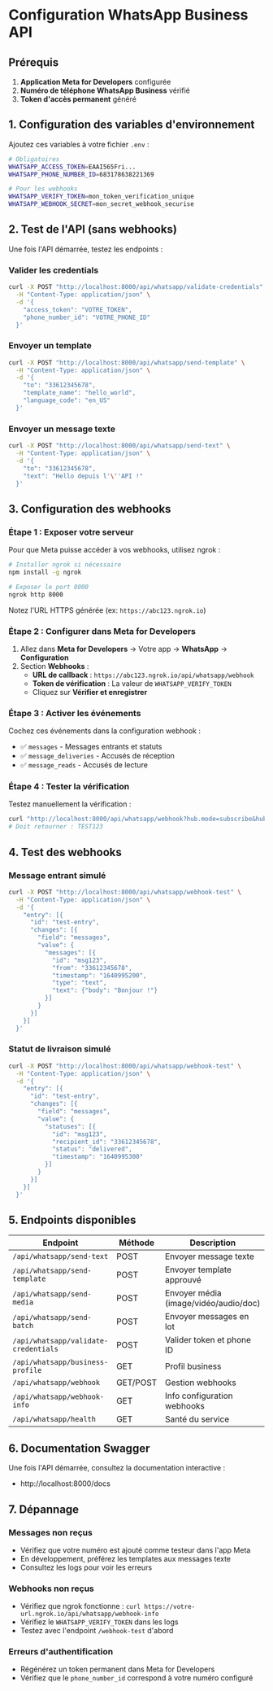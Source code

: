 # Configuration WhatsApp Business API

## Prérequis

1. **Application Meta for Developers** configurée
2. **Numéro de téléphone WhatsApp Business** vérifié
3. **Token d'accès permanent** généré

## 1. Configuration des variables d'environnement

Ajoutez ces variables à votre fichier `.env` :

```bash
# Obligatoires
WHATSAPP_ACCESS_TOKEN=EAAI565Fri...
WHATSAPP_PHONE_NUMBER_ID=683178638221369

# Pour les webhooks
WHATSAPP_VERIFY_TOKEN=mon_token_verification_unique
WHATSAPP_WEBHOOK_SECRET=mon_secret_webhook_securise
```

## 2. Test de l'API (sans webhooks)

Une fois l'API démarrée, testez les endpoints :

### Valider les credentials
```bash
curl -X POST "http://localhost:8000/api/whatsapp/validate-credentials" \
  -H "Content-Type: application/json" \
  -d '{
    "access_token": "VOTRE_TOKEN",
    "phone_number_id": "VOTRE_PHONE_ID"
  }'
```

### Envoyer un template
```bash
curl -X POST "http://localhost:8000/api/whatsapp/send-template" \
  -H "Content-Type: application/json" \
  -d '{
    "to": "33612345678",
    "template_name": "hello_world",
    "language_code": "en_US"
  }'
```

### Envoyer un message texte
```bash
curl -X POST "http://localhost:8000/api/whatsapp/send-text" \
  -H "Content-Type: application/json" \
  -d '{
    "to": "33612345678", 
    "text": "Hello depuis l'\''API !"
  }'
```

## 3. Configuration des webhooks

### Étape 1 : Exposer votre serveur
Pour que Meta puisse accéder à vos webhooks, utilisez ngrok :

```bash
# Installer ngrok si nécessaire
npm install -g ngrok

# Exposer le port 8000
ngrok http 8000
```

Notez l'URL HTTPS générée (ex: `https://abc123.ngrok.io`)

### Étape 2 : Configurer dans Meta for Developers

1. Allez dans **Meta for Developers** → Votre app → **WhatsApp** → **Configuration**
2. Section **Webhooks** :
   - **URL de callback** : `https://abc123.ngrok.io/api/whatsapp/webhook`
   - **Token de vérification** : La valeur de `WHATSAPP_VERIFY_TOKEN`
   - Cliquez sur **Vérifier et enregistrer**

### Étape 3 : Activer les événements
Cochez ces événements dans la configuration webhook :
- ✅ `messages` - Messages entrants et statuts
- ✅ `message_deliveries` - Accusés de réception  
- ✅ `message_reads` - Accusés de lecture

### Étape 4 : Tester la vérification
Testez manuellement la vérification :

```bash
curl "http://localhost:8000/api/whatsapp/webhook?hub.mode=subscribe&hub.challenge=TEST123&hub.verify_token=mon_token_verification_unique"
# Doit retourner : TEST123
```

## 4. Test des webhooks

### Message entrant simulé
```bash
curl -X POST "http://localhost:8000/api/whatsapp/webhook-test" \
  -H "Content-Type: application/json" \
  -d '{
    "entry": [{
      "id": "test-entry",
      "changes": [{
        "field": "messages",
        "value": {
          "messages": [{
            "id": "msg123",
            "from": "33612345678",
            "timestamp": "1640995200",
            "type": "text",
            "text": {"body": "Bonjour !"}
          }]
        }
      }]
    }]
  }'
```

### Statut de livraison simulé
```bash
curl -X POST "http://localhost:8000/api/whatsapp/webhook-test" \
  -H "Content-Type: application/json" \
  -d '{
    "entry": [{
      "id": "test-entry", 
      "changes": [{
        "field": "messages",
        "value": {
          "statuses": [{
            "id": "msg123",
            "recipient_id": "33612345678",
            "status": "delivered",
            "timestamp": "1640995300"
          }]
        }
      }]
    }]
  }'
```

## 5. Endpoints disponibles

| Endpoint | Méthode | Description |
|----------|---------|-------------|
| `/api/whatsapp/send-text` | POST | Envoyer message texte |
| `/api/whatsapp/send-template` | POST | Envoyer template approuvé |
| `/api/whatsapp/send-media` | POST | Envoyer média (image/vidéo/audio/doc) |
| `/api/whatsapp/send-batch` | POST | Envoyer messages en lot |
| `/api/whatsapp/validate-credentials` | POST | Valider token et phone ID |
| `/api/whatsapp/business-profile` | GET | Profil business |
| `/api/whatsapp/webhook` | GET/POST | Gestion webhooks |
| `/api/whatsapp/webhook-info` | GET | Info configuration webhooks |
| `/api/whatsapp/health` | GET | Santé du service |

## 6. Documentation Swagger

Une fois l'API démarrée, consultez la documentation interactive :
- http://localhost:8000/docs

## 7. Dépannage

### Messages non reçus
- Vérifiez que votre numéro est ajouté comme testeur dans l'app Meta
- En développement, préférez les templates aux messages texte
- Consultez les logs pour voir les erreurs

### Webhooks non reçus
- Vérifiez que ngrok fonctionne : `curl https://votre-url.ngrok.io/api/whatsapp/webhook-info`
- Vérifiez le `WHATSAPP_VERIFY_TOKEN` dans les logs
- Testez avec l'endpoint `/webhook-test` d'abord

### Erreurs d'authentification
- Régénérez un token permanent dans Meta for Developers
- Vérifiez que le `phone_number_id` correspond à votre numéro configuré
